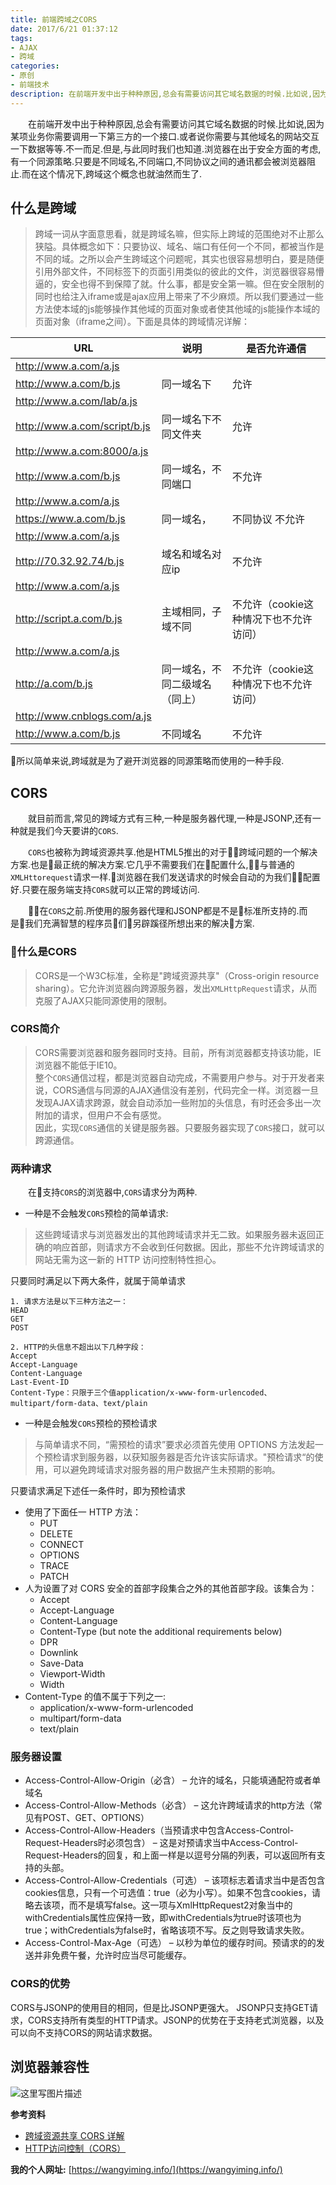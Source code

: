 ```yaml
---
title: 前端跨域之CORS
date: 2017/6/21 01:37:12
tags:
- AJAX
- 跨域
categories:
- 原创
- 前端技术
description: 在前端开发中出于种种原因,总会有需要访问其它域名数据的时候.比如说,因为某项业务你需要调用一下第三方的一个接口.或者说你需要与其他域名的网站交互一下数据等等.不一而足.但是,与此同时我们也知道.浏览器在出于安全方面的考虑,有一个同源策略.只要是不同域名,不同端口,不同协议之间的通讯都会被浏览器阻止.而在这种情况下,跨域这个概念也就油然而生了.
---
```

&emsp;&emsp;在前端开发中出于种种原因,总会有需要访问其它域名数据的时候.比如说,因为某项业务你需要调用一下第三方的一个接口.或者说你需要与其他域名的网站交互一下数据等等.不一而足.但是,与此同时我们也知道.浏览器在出于安全方面的考虑,有一个同源策略.只要是不同域名,不同端口,不同协议之间的通讯都会被浏览器阻止.而在这个情况下,跨域这个概念也就油然而生了.

## 什么是跨域
> 跨域一词从字面意思看，就是跨域名嘛，但实际上跨域的范围绝对不止那么狭隘。具体概念如下：只要协议、域名、端口有任何一个不同，都被当作是不同的域。之所以会产生跨域这个问题呢，其实也很容易想明白，要是随便引用外部文件，不同标签下的页面引用类似的彼此的文件，浏览器很容易懵逼的，安全也得不到保障了就。什么事，都是安全第一嘛。但在安全限制的同时也给注入iframe或是ajax应用上带来了不少麻烦。所以我们要通过一些方法使本域的js能够操作其他域的页面对象或者使其他域的js能操作本域的页面对象（iframe之间）。下面是具体的跨域情况详解：

| URL|说明 | 是否允许通信 |
| ------| ------ | ------ |
| http://www.a.com/a.js |  |
| http://www.a.com/b.js | 同一域名下 | 允许|
| http://www.a.com/lab/a.js |
| http://www.a.com/script/b.js | 同一域名下不同文件夹 | 允许|
| http://www.a.com:8000/a.js | |
| http://www.a.com/b.js | 同一域名，不同端口 | 不允许 |
| http://www.a.com/a.js | |
| https://www.a.com/b.js | 同一域名，| 不同协议 不允许 |
| http://www.a.com/a.js | |
| http://70.32.92.74/b.js | 域名和域名对应ip | 不允许 |
| http://www.a.com/a.js | |
| http://script.a.com/b.js | 主域相同，子域不同 | 不允许（cookie这种情况下也不允许访问）|
| http://www.a.com/a.js |
| http://a.com/b.js | 同一域名，不同二级域名（同上）| 不允许（cookie这种情况下也不允许访问）
| http://www.cnblogs.com/a.js | |
| http://www.a.com/b.js | 不同域名 | 不允许 |

所以简单来说,跨域就是为了避开浏览器的同源策略而使用的一种手段.

## CORS
&emsp;&emsp;就目前而言,常见的跨域方式有三种,一种是服务器代理,一种是JSONP,还有一种就是我们今天要讲的```CORS```.

&emsp;&emsp;```CORS```也被称为跨域资源共享.他是HTML5推出的对于跨域问题的一个解决方案.也是最正统的解决方案.它几乎不需要我们在配置什么,与普通的```XMLHttorequest```请求一样.浏览器在我们发送请求的时候会自动的为我们配置好.只要在服务端支持```CORS```就可以正常的跨域访问.

&emsp;&emsp;在```CORS```之前.所使用的服务器代理和JSONP都是不是标准所支持的.而是我们充满智慧的程序员们另辟蹊径所想出来的解决方案.

### 什么是CORS
> CORS是一个W3C标准，全称是"跨域资源共享"（Cross-origin resource sharing）。它允许浏览器向跨源服务器，发出```XMLHttpRequest```请求，从而克服了AJAX只能同源使用的限制。

### CORS简介
> CORS需要浏览器和服务器同时支持。目前，所有浏览器都支持该功能，IE浏览器不能低于IE10。  
整个```CORS```通信过程，都是浏览器自动完成，不需要用户参与。对于开发者来说，CORS通信与同源的AJAX通信没有差别，代码完全一样。浏览器一旦发现AJAX请求跨源，就会自动添加一些附加的头信息，有时还会多出一次附加的请求，但用户不会有感觉。  
因此，实现```CORS```通信的关键是服务器。只要服务器实现了```CORS```接口，就可以跨源通信。

### 两种请求

&emsp;&emsp;在支持```CORS```的浏览器中,```CORS```请求分为两种.

* 一种是不会触发```CORS```预检的简单请求:
> 这些跨域请求与浏览器发出的其他跨域请求并无二致。如果服务器未返回正确的响应首部，则请求方不会收到任何数据。因此，那些不允许跨域请求的网站无需为这一新的 HTTP 访问控制特性担心。

只要同时满足以下两大条件，就属于简单请求

```http
1. 请求方法是以下三种方法之一：
HEAD
GET
POST

2. HTTP的头信息不超出以下几种字段：
Accept
Accept-Language
Content-Language
Last-Event-ID
Content-Type：只限于三个值application/x-www-form-urlencoded、multipart/form-data、text/plain
```

* 一种是会触发```CORS```预检的预检请求
> 与简单请求不同，“需预检的请求”要求必须首先使用 OPTIONS   方法发起一个预检请求到服务器，以获知服务器是否允许该实际请求。"预检请求“的使用，可以避免跨域请求对服务器的用户数据产生未预期的影响。

只要请求满足下述任一条件时，即为预检请求

* 使用了下面任一 HTTP 方法：
  * PUT
  * DELETE
  * CONNECT
  * OPTIONS
  * TRACE
  * PATCH
* 人为设置了对 CORS 安全的首部字段集合之外的其他首部字段。该集合为：
  * Accept
  * Accept-Language
  * Content-Language
  * Content-Type (but note the additional requirements below)
  * DPR
  * Downlink
  * Save-Data
  * Viewport-Width
  * Width
* Content-Type 的值不属于下列之一:
  * application/x-www-form-urlencoded
  * multipart/form-data
  * text/plain

### 服务器设置
* Access-Control-Allow-Origin（必含） – 允许的域名，只能填通配符或者单域名
* Access-Control-Allow-Methods（必含） – 这允许跨域请求的http方法（常见有POST、GET、OPTIONS）
* Access-Control-Allow-Headers（当预请求中包含Access-Control-Request-Headers时必须包含） – 这是对预请求当中Access-Control-Request-Headers的回复，和上面一样是以逗号分隔的列表，可以返回所有支持的头部。
* Access-Control-Allow-Credentials（可选） – 该项标志着请求当中是否包含cookies信息，只有一个可选值：true（必为小写）。如果不包含cookies，请略去该项，而不是填写false。这一项与XmlHttpRequest2对象当中的withCredentials属性应保持一致，即withCredentials为true时该项也为true；withCredentials为false时，省略该项不写。反之则导致请求失败。
* Access-Control-Max-Age（可选） – 以秒为单位的缓存时间。预请求的的发送并非免费午餐，允许时应当尽可能缓存。


### CORS的优势
CORS与JSONP的使用目的相同，但是比JSONP更强大。
JSONP只支持GET请求，CORS支持所有类型的HTTP请求。JSONP的优势在于支持老式浏览器，以及可以向不支持CORS的网站请求数据。

## 浏览器兼容性

![这里写图片描述](http://img.blog.csdn.net/20170719223605267?watermark/2/text/aHR0cDovL2Jsb2cuY3Nkbi5uZXQvcXFfMzYyNzY1Mjg=/font/5a6L5L2T/fontsize/400/fill/I0JBQkFCMA==/dissolve/70/gravity/SouthEast)

**参考资料**
* [跨域资源共享 CORS 详解](http://www.ruanyifeng.com/blog/2016/04/cors.html)
* [HTTP访问控制（CORS）](https://developer.mozilla.org/zh-CN/docs/Web/HTTP/Access_control_CORS)

**我的个人网址:** [https://wangyiming.info/](https://wangyiming.info/)
